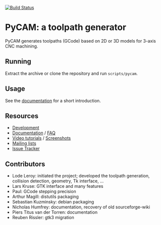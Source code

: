 [![Build Status](https://travis-ci.org/SebKuzminsky/pycam.svg?branch=master)](https://travis-ci.org/SebKuzminsky/pycam)

# PyCAM: a toolpath generator

PyCAM generates toolpaths (GCode) based on 2D or 3D models for 3-axis CNC machining.


## Running

Extract the archive or clone the repository and run `scripts/pycam`.


## Usage

See the [documentation](http://pycam.sourceforge.net/introduction/) for a short introduction.


## Resources

* [Development](https://github.com/SebKuzminsky/pycam/)
* [Documentation](http://pycam.sourceforge.net/) / [FAQ](http://pycam.sourceforge.net/faq/)
* [Video tutorials](http://vimeo.com/channels/pycam) / [Screenshots](http://pycam.sourceforge.net/screenshots/)
* [Mailing lists](https://sourceforge.net/p/pycam/mailman/)
* [Issue Tracker](https://github.com/SebKuzminsky/pycam/issues)


## Contributors

* Lode Leroy: initiated the project; developed the toolpath generation,
  collision detection, geometry, Tk interface, ...
* Lars Kruse: GTK interface and many features
* Paul: GCode stepping precision
* Arthur Magill: distutils packaging
* Sebastian Kuzminsky: debian packaging
* Nicholas Humfrey: documentation, recovery of old sourceforge-wiki
* Piers Titus van der Torren: documentation
* Reuben Rissler: gtk3 migration
